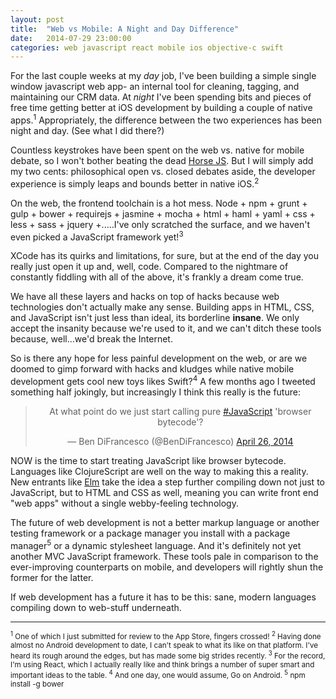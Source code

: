 ```yaml
---
layout: post
title:  "Web vs Mobile: A Night and Day Difference"
date:   2014-07-29 23:00:00
categories: web javascript react mobile ios objective-c swift
---
```


For the last couple weeks at my *day* job, I've been building a simple single window javascript web app- an internal tool for cleaning, tagging, and maintaining our CRM data. At *night* I've been spending bits and pieces of free time getting better at iOS development by building a couple of native apps.<sup>1</sup> Appropriately, the difference between the two experiences has been night and day. (See what I did there?)

Countless keystrokes have been spent on the web vs. native for mobile debate, so I won't bother beating the dead [Horse JS](http://twitter.com/horse_js). But I will simply add my two cents: philosophical open vs. closed debates aside, the developer experience is simply leaps and bounds better in native iOS.<sup>2</sup>

On the web, the frontend toolchain is a hot mess. Node + npm + grunt + gulp + bower + requirejs + jasmine + mocha + html + haml + yaml + css + less + sass + jquery +.....I've only scratched the surface, and we haven't even picked a JavaScript framework yet!<sup>3</sup>

XCode has its quirks and limitations, for sure, but at the end of the day you really just open it up and, well, code. Compared to the nightmare of constantly fiddling with all of the above, it's frankly a dream come true.

We have all these layers and hacks on top of hacks because web technologies don't actually make any sense. Building apps in HTML, CSS, and JavaScript isn't just less than ideal, its borderline **insane**. We only accept the insanity because we're used to it, and we can't ditch these tools because, well...we'd break the Internet.

So is there any hope for less painful development on the web, or are we doomed to gimp forward with hacks and kludges while native mobile development gets cool new toys likes Swift?<sup>4</sup> A few months ago I tweeted something half jokingly, but increasingly I think this really is the future:

<center>
	<blockquote class="twitter-tweet" lang="en"><p>At what point do we just start calling pure <a href="https://twitter.com/hashtag/JavaScript?src=hash">#JavaScript</a> &#39;browser bytecode&#39;?</p>&mdash; Ben DiFrancesco (@BenDiFrancesco) <a href="https://twitter.com/BenDiFrancesco/statuses/460169194106286080">April 26, 2014</a></blockquote>
	<script async src="//platform.twitter.com/widgets.js" charset="utf-8"></script>
</center>

NOW is the time to start treating JavaScript like browser bytecode. Languages like ClojureScript are well on the way to making this a reality. New entrants like [Elm](http://elm-lang.org/) take the idea a step further compiling down not just to JavaScript, but to HTML and CSS as well, meaning you can write front end "web apps" without a single webby-feeling technology.

The future of web development is not a better markup language or another testing framework or a package manager you install with a package manager<sup>5</sup> or a dynamic stylesheet language. And it's definitely not yet another MVC JavaScript framework. These tools pale in comparison to the ever-improving counterparts on mobile, and developers will rightly shun the former for the latter.

If web development has a future it has to be this: sane, modern languages compiling down to web-stuff underneath.

---------
<small>
<sup>1</sup> One of which I just submitted for review to the App Store, fingers crossed!
</small>

<small>
<sup>2</sup> Having done almost no Android development to date, I can't speak to what its like on that platform. I've heard its rough around the edges, but has made some big strides recently.
</small>

<small>
<sup>3</sup> For the record, I'm using React, which I actually really like and think brings a number of super smart and important ideas to the table.
</small>

<small>
<sup>4</sup> And one day, one would assume, Go on Android.
</small>

<small>
<sup>5</sup> npm install -g bower
</small>